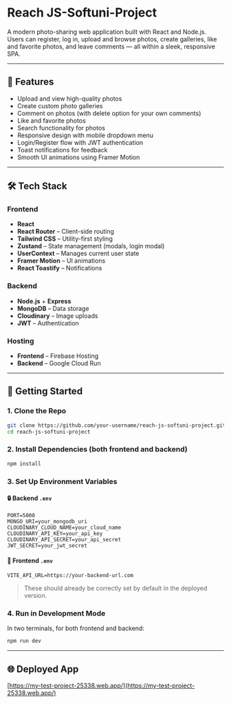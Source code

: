 # Reach JS-Softuni-Project

A modern photo-sharing web application built with React and Node.js. Users can register, log in, upload and browse photos, create galleries, like and favorite photos, and leave comments — all within a sleek, responsive SPA.

---

## 🚀 Features

- Upload and view high-quality photos  
- Create custom photo galleries  
- Comment on photos (with delete option for your own comments)  
- Like and favorite photos  
- Search functionality for photos  
- Responsive design with mobile dropdown menu  
- Login/Register flow with JWT authentication  
- Toast notifications for feedback  
- Smooth UI animations using Framer Motion  

---

## 🛠️ Tech Stack

### Frontend
- **React**
- **React Router** – Client-side routing
- **Tailwind CSS** – Utility-first styling
- **Zustand** – State management (modals, login modal)
- **UserContext** – Manages current user state
- **Framer Motion** – UI animations
- **React Toastify** – Notifications

### Backend
- **Node.js** + **Express**
- **MongoDB** – Data storage
- **Cloudinary** – Image uploads
- **JWT** – Authentication

### Hosting
- **Frontend** – Firebase Hosting  
- **Backend** – Google Cloud Run  

---

## 🧪 Getting Started

### 1. Clone the Repo

```bash
git clone https://github.com/your-username/reach-js-softuni-project.git
cd reach-js-softuni-project
```

### 2. Install Dependencies (both frontend and backend)

```bash
npm install
```

### 3. Set Up Environment Variables

#### 🔒 Backend `.env`
```
PORT=5000
MONGO_URI=your_mongodb_uri
CLOUDINARY_CLOUD_NAME=your_cloud_name
CLOUDINARY_API_KEY=your_api_key
CLOUDINARY_API_SECRET=your_api_secret
JWT_SECRET=your_jwt_secret
```

#### 🔑 Frontend `.env`
```
VITE_API_URL=https://your-backend-url.com
```

> These should already be correctly set by default in the deployed version.

### 4. Run in Development Mode

In two terminals, for both frontend and backend:

```bash
npm run dev
```

---

## 🌐 Deployed App

[https://my-test-project-25338.web.app/](https://my-test-project-25338.web.app/)
